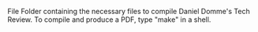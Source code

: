 File Folder containing the necessary files to compile Daniel
Domme's Tech Review.
To compile and produce a PDF, type "make" in a shell.
